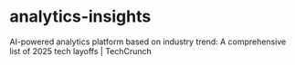 # analytics-insights
AI-powered analytics platform based on industry trend: A comprehensive list of 2025 tech layoffs | TechCrunch
